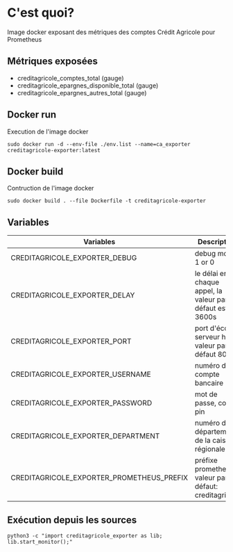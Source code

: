 # C'est quoi?

Image docker exposant des métriques des comptes Crédit Agricole pour Prometheus 

## Métriques exposées

- creditagricole_comptes_total (gauge)
- creditagricole_epargnes_disponible_total (gauge)
- creditagricole_epargnes_autres_total (gauge)

## Docker run

Execution de l'image docker

```
sudo docker run -d --env-file ./env.list --name=ca_exporter creditagricole-exporter:latest
```

## Docker build

Contruction de l'image docker

```
sudo docker build . --file Dockerfile -t creditagricole-exporter
```

## Variables

| Variables | Description |
| ------------- | ------------- |
| CREDITAGRICOLE_EXPORTER_DEBUG | debug mode 1 or 0 |
| CREDITAGRICOLE_EXPORTER_DELAY | le délai entre chaque appel, la valeur par défaut est 3600s |
| CREDITAGRICOLE_EXPORTER_PORT | port d'écoute serveur http, valeur par défaut 8080 |
| CREDITAGRICOLE_EXPORTER_USERNAME | numéro de compte bancaire |
| CREDITAGRICOLE_EXPORTER_PASSWORD | mot de passe, code pin |
| CREDITAGRICOLE_EXPORTER_DEPARTMENT | numéro de département de la caisse régionale |
| CREDITAGRICOLE_EXPORTER_PROMETHEUS_PREFIX | préfixe prometheus, valeur par défaut: creditagricole |

## Exécution depuis les sources

```
python3 -c "import creditagricole_exporter as lib; lib.start_monitor();"
```
